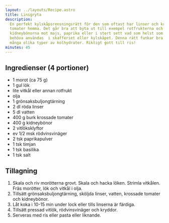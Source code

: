 ```yaml
---
layout: ../layouts/Recipe.astro
title: Linsgryta
description:
  En perfekt kylskåpsrensningsrätt för den som oftast har linser och krossade
  tomater hemma. Det går bra att byta ut till exempel rotfrukterna och
  kidneybönorna mot majs, paprika eller i stort sett vad som helst som skulle
  behöva användas  i skafferiet eller kylskåpet. Denna rätt funkar bra till
  många olika typer av kolhydrater. Riktigt gott till ris!
minutes: 45
---
```


## Ingredienser (4 portioner)

- 1 morot (ca 75 g)
- 1 gul lök
- lite vitkål eller annan rotfrukt
- olja
- 1 grönsaksbuljongtärning
- 2 dl röda linser
- 5 dl vatten
- 400 g burk krossade tomater
- 400 g kidneybönor
- 2 vitlöksklyftor
- ev 1/2 msk rödvinsvinäger
- 2 tsk paprikapulver
- 1 tsk timjan
- 1 tsk basilika
- 1 tsk salt

## Tillagning

1. Skala och riv morötterna grovt. Skala och hacka löken. Strimla vitkålen. Fräs
   morötter, lök och vitkål i olja.
1. Tillsätt grönsaksbuljongtärning, sköljda linser, vatten, krossade tomater och
   kidneybönor.
1. Låt koka i 10-15 min under lock eller tills linserna är färdiga.
1. Tillsätt pressad vitlök, rödvinsvinäger och kryddor.
1. Serveras med ris eller pasta eller liknande.
